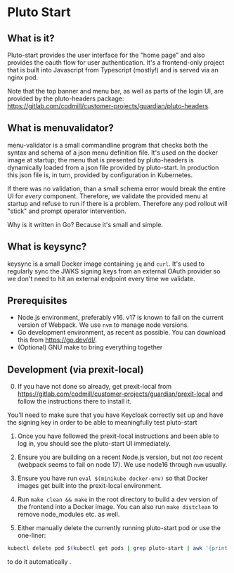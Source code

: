 # Pluto Start

## What is it?

Pluto-start provides the user interface for the "home page" and also provides the oauth flow for user authentication.
It's a frontend-only project that is built into Javascript from Typescript (mostly!) and is served via an nginx pod.

Note that the top banner and menu bar, as well as parts of the login UI, are provided by the pluto-headers package: https://gitlab.com/codmill/customer-projects/guardian/pluto-headers.

## What is menuvalidator?

menu-validator is a small commandline program that checks both the syntax and schema of a json menu definition file.
It's used on the docker image at startup; the menu that is presented by pluto-headers is dynamically loaded from a json
file provided by pluto-start. In production this json file is, in turn, provided by configuration in Kubernetes.

If there was no validation, than a small schema error would break the entire UI for _every_ component. Therefore,
we validate the provided menu at startup and refuse to run if there is a problem. Therefore any pod rollout will "stick"
and prompt operator intervention.

Why is it written in Go? Because it's small and simple.

## What is keysync?

keysync is a small Docker image containing `jq` and `curl`. It's used to regularly sync the JWKS signing keys from
an external OAuth provider so we don't need to hit an external endpoint every time we validate.

## Prerequisites

- Node.js environment, preferably v16. v17 is known to fail on the current version of Webpack. We use `nvm` to manage node versions.
- Go development environment, as recent as possible. You can download this from https://go.dev/dl/.
- (Optional) GNU make to bring everything together

## Development (via prexit-local)

0. If you have not done so already, get prexit-local from https://gitlab.com/codmill/customer-projects/guardian/prexit-local
   and follow the instructions there to install it.

You'll need to make sure that you have Keycloak correctly set up and have the signing key
in order to be able to meaningfully test pluto-start

1. Once you have followed the prexit-local instructions and been able to log in, you should see the pluto-start UI immediately.

2. Ensure you are building on a recent Node.js version, but not _too_ recent (webpack seems to fail on node 17). We use node16 through `nvm` usually.

3. Ensure you have run `eval $(minikube docker-env)` so that Docker images get built into the prexit-local environment.

4. Run `make clean && make` in the root directory to build a dev version of the frontend into a Docker image. You can also run `make distclean` to remove
   node_modules etc. as well.

5. Either manually delete the currently running pluto-start pod or use the one-liner:

```bash
kubectl delete pod $(kubectl get pods | grep pluto-start | awk '{print $1}')
```

to do it automatically
.
